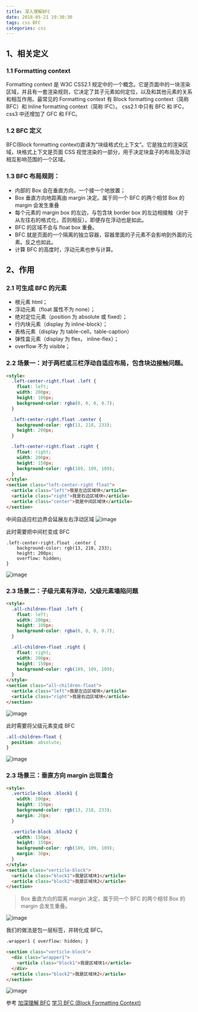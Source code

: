 ```yaml
---
title: 深入理解BFC
date: 2018-05-21 19:30:30
tags: css BFC
categories: css
---
```


## 1、相关定义

### 1.1 Formatting context

Formatting context 是 W3C CSS2.1 规定中的一个概念。它是页面中的一块渲染区域，并且有一套渲染规则，它决定了其子元素如何定位，以及和其他元素的关系和相互作用。最常见的 Formatting context 有 Block formatting context（简称 BFC）和 Inline formatting context（简称 IFC）。
css2.1 中只有 BFC 和 IFC，css3 中还增加了 GFC 和 FFC。

### 1.2 BFC 定义

BFC(Block formatting context)直译为“块级格式化上下文”。它是独立的渲染区域，块格式上下文是页面 CSS 视觉渲染的一部分，用于决定块盒子的布局及浮动相互影响范围的一个区域。

### 1.3 BFC 布局规则：

- 内部的 Box 会在垂直方向，一个接一个地放置；
- Box 垂直方向地距离由 margin 决定。属于同一个 BFC 的两个相邻 Box 的 margin 会发生重叠
- 每个元素的 margin box 的左边，与包含块 border box 的左边相接触（对于从左往右的格式化，否则相反）。即便存在浮动也是如此。
- BFC 的区域不会与 float box 重叠。
- BFC 就是页面的一个隔离的独立容器，容器里面的子元素不会影响到外面的元素。反之也如此。
- 计算 BFC 的高度时，浮动元素也参与计算。

## 2、作用

### 2.1 可生成 BFC 的元素

- 根元素 html；
- 浮动元素（float 属性不为 none）；
- 绝对定位元素（position 为 absolute 或 fixed）；
- 行内块元素（display 为 inline-block）；
- 表格元素（display 为 table-cell，table-caption）
- 弹性盒元素（display 为 flex， inline-flex）；
- overflow 不为 visible；

### 2.2 场景一：对于两栏或三栏浮动自适应布局，包含块边接触问题。

```html
<style>
  .left-center-right.float .left {
    float: left;
    width: 200px;
    height: 100px;
    background-color: rgba(0, 0, 0, 0.7);
  }

  .left-center-right.float .center {
    background-color: rgb(13, 218, 233);
    height: 200px;
  }

  .left-center-right.float .right {
    float: right;
    width: 200px;
    height: 150px;
    background-color: rgb(189, 109, 109);
  }
</style>
<section class="left-center-right float">
  <article class="left">我是左边区域块</article>
  <article class="right">我是右边区域块</article>
  <article class="center">我是中间区域块</article>
</section>
```

中间自适应栏边界会延展左右浮动区域
![image](https://note.youdao.com/yws/public/resource/b9cdada69234d36736d09235b516171c/xmlnote/67CD3941EFC8420AAB3D54CB766DE219/7159)

此时需要把中间栏变成 BFC

```
.left-center-right.float .center {
    background-color: rgb(13, 218, 233);
    height: 200px;
    overflow: hidden;
}
```

![image](https://note.youdao.com/yws/public/resource/b9cdada69234d36736d09235b516171c/xmlnote/97EE88BCB7AC428E95F9F9A5580639A7/7175)

### 2.3 场景二：子级元素有浮动，父级元素塌陷问题

```html
<style>
  .all-children-float .left {
    float: left;
    width: 200px;
    height: 100px;
    background-color: rgba(0, 0, 0, 0.7);
  }

  .all-children-float .right {
    float: right;
    width: 200px;
    height: 150px;
    background-color: rgb(189, 109, 109);
  }
</style>
<section class="all-children-float">
  <article class="left">我是左边区域块</article>
  <article class="right">我是右边区域块</article>
</section>
```

![image](https://note.youdao.com/yws/public/resource/b9cdada69234d36736d09235b516171c/xmlnote/1B737A83C8D04BF9B0ABDE2EF28DF0E6/7190)

此时需要将父级元素变成 BFC

```css
.all-children-float {
  position: absolute;
}
```

![image](https://note.youdao.com/yws/public/resource/b9cdada69234d36736d09235b516171c/xmlnote/D00321F3DC9C4D578E6C89DD23DB0AB2/7200)

### 2.3 场景三：垂直方向 margin 出现重合

```html
<style>
  .verticle-block .block1 {
    width: 200px;
    height: 150px;
    background-color: rgb(13, 218, 233);
    margin: 20px;
  }

  .verticle-block .block2 {
    width: 150px;
    height: 150px;
    background-color: rgb(189, 109, 109);
    margin: 30px;
  }
</style>
<section class="verticle-block">
  <article class="block1">我是区域块1</article>
  <article class="block2">我是区域块2</article>
</section>
```

> Box 垂直方向的距离 margin 决定，属于同一个 BFC 的两个相邻 Box 的 margin 会发生重叠。

![image](https://note.youdao.com/yws/public/resource/b9cdada69234d36736d09235b516171c/xmlnote/4C9FBEC4951F4006939CD8AAEC698B21/7214)

我们的做法是包一层标签，并转化成 BFC。

```html
.wrapper1 { overflow: hidden; }

<section class="verticle-block">
  <div class="wrapper1">
    <article class="block1">我是区域块1</article>
  </div>
  <article class="block2">我是区域块2</article>
</section>
```

![image](https://note.youdao.com/yws/public/resource/b9cdada69234d36736d09235b516171c/xmlnote/56A0200CB1424C20AB9930AA4CAC44E2/7217)

参考
[加深理解 BFC](https://segmentfault.com/a/1190000013259184)
[学习 BFC (Block Formatting Context)](https://juejin.cn/post/6844903495108132877)
